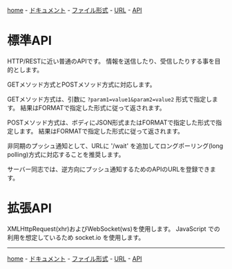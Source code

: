 [home](../README.md#readme) -
[ドキュメント](index-jp.md#readme) -
[ファイル形式](format-jp.md#readme) -
[URL](url-jp.md#readme) -
[API](api-jp.md#readme)

# 標準API

HTTP/RESTに近い普通のAPIです。
情報を送信したり、受信したりする事を目的とします。

GETメソッド方式とPOSTメソッド方式に対応します。

GETメソッド方式は、引数に `?param1=value1&param2=value2` 形式で指定します。
結果はFORMATで指定した形式に従って返されます。

POSTメソッド方式は、ボディにJSON形式またはFORMATで指定した形式で指定します。
結果はFORMATで指定した形式に従って返されます。

非同期のプッシュ通知として、URLに '/wait' を追加してロングポーリング(long polling)方式に対応することを推奨します。

サーバー同志では、逆方向にプッシュ通知するためのAPIのURLを登録できます。

# 拡張API

XMLHttpRequest(xhr)およびWebSocket(ws)を使用します。
JavaScript での利用を想定しているため socket.io を使用します。

- - -

[home](../README.md#readme) -
[ドキュメント](index-jp.md#readme) -
[ファイル形式](format-jp.md#readme) -
[URL](url-jp.md#readme) -
[API](api-jp.md#readme)
